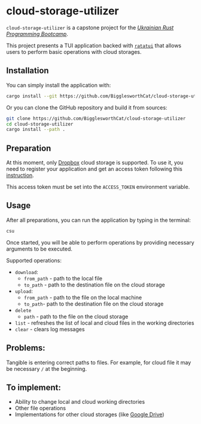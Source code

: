 # cloud-storage-utilizer

`cloud-storage-utilizer` is a capstone project for the [*Ukrainian Rust Programming
Bootcamp*](https://t.me/rustlang_ua).

This project presents a TUI application backed with [`ratatui`] that allows users to perform basic operations with cloud
storages.

## Installation

You can simply install the application with:

```bash
cargo install --git https://github.com/BigglesworthCat/cloud-storage-utilizer
```

Or you can clone the GitHub repository and build it from sources:

```bash
git clone https://github.com/BigglesworthCat/cloud-storage-utilizer
cd cloud-storage-utilizer
cargo install --path .
```

## Preparation

At this moment, only [Dropbox] cloud storage is supported. To use it, you need to register your application and get an
access token following this [instruction](https://www.dropbox.com/developers/reference/getting-started#overview).

This access token must be set into the `ACCESS_TOKEN` environment variable.

## Usage

After all preparations, you can run the application by typing in the terminal:

```bash
csu
```

Once started, you will be able to perform operations by providing necessary arguments to be executed.

Supported operations:

* `download`:
    * `from_path` - path to the local file
    * `to_path` - path to the destination file on the cloud storage
* `upload`:
    * `from_path` - path to the file on the local machine
    * `to_path`- path to the destination file on the cloud storage
* `delete`
    * `path` - path to the file on the cloud storage
* `list` - refreshes the list of local and cloud files in the working directories
* `clear` - clears log messages

## Problems:

Tangible is entering correct paths to files. For example, for cloud file it may be necessary `/` at the beginning.

## To implement:

* Ability to change local and cloud working directories
* Other file operations
* Implementations for other cloud storages (like [Google Drive])

[`ratatui`]: https://crates.io/crates/ratatui

[Dropbox]: https://www.dropbox.com

[Google Drive]: https://www.google.com/drive
